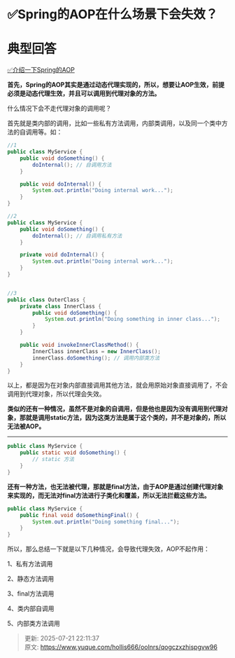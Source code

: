 # ✅Spring的AOP在什么场景下会失效？

# 典型回答


[✅介绍一下Spring的AOP](https://www.yuque.com/hollis666/oolnrs/nget4r5wl2imegi7)



**首先，Spring的AOP其实是通过动态代理实现的，所以，想要让AOP生效，前提必须是动态代理生效，并且可以调用到代理对象的方法。**



什么情况下会不走代理对象的调用呢？



首先就是类内部的调用，比如一些私有方法调用，内部类调用，以及同一个类中方法的自调用等。如：



```java
//1
public class MyService {
    public void doSomething() {
        doInternal(); // 自调用方法
    }

    public void doInternal() {
        System.out.println("Doing internal work...");
    }
}

//2
public class MyService {
    public void doSomething() {
        doInternal(); // 自调用私有方法
    }

    private void doInternal() {
        System.out.println("Doing internal work...");
    }
}


//3
public class OuterClass {
    private class InnerClass {
        public void doSomething() {
            System.out.println("Doing something in inner class...");
        }
    }

    public void invokeInnerClassMethod() {
        InnerClass innerClass = new InnerClass();
        innerClass.doSomething(); // 调用内部类方法
    }
}
```



以上，都是因为在对象内部直接调用其他方法，就会用原始对象直接调用了，不会调用到代理对象，所以代理会失效。



**类似的还有一种情况，虽然不是对象的自调用，但是他也是因为没有调用到代理对象，那就是调用static方法，因为这类方法是属于这个类的，并不是对象的，所以无法被AOP。**

****

```java
public class MyService {
    public static void doSomething() {
        // static 方法
    }
}
```



**还有一种方法，也无法被代理，那就是final方法，由于AOP是通过创建代理对象来实现的，而无法对final方法进行子类化和覆盖，所以无法拦截这些方法。**



```java
public class MyService {
    public final void doSomethingFinal() {
        System.out.println("Doing something final...");
    }
}
```





所以，那么总结一下就是以下几种情况，会导致代理失效，AOP不起作用：



1、私有方法调用

2、静态方法调用

3、final方法调用

4、类内部自调用

5、内部类方法调用



> 更新: 2025-07-21 22:11:37  
> 原文: <https://www.yuque.com/hollis666/oolnrs/qogczxzhispgvw96>